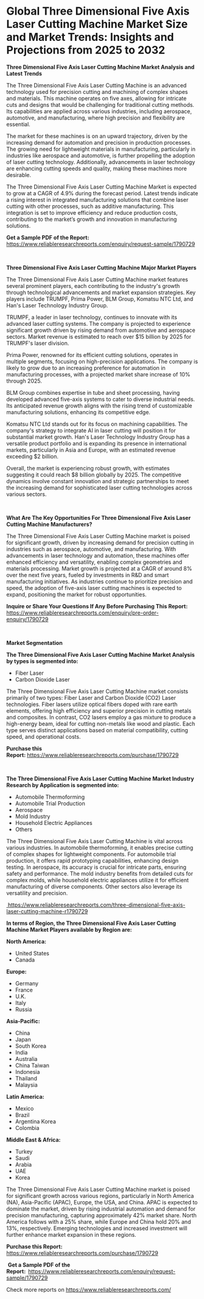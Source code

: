 <p><h1>Global Three Dimensional Five Axis Laser Cutting Machine Market Size and Market Trends: Insights and Projections from 2025 to 2032</h1></p><p><strong>Three Dimensional Five Axis Laser Cutting Machine Market Analysis and Latest Trends</strong></p>
<p><p>The Three Dimensional Five Axis Laser Cutting Machine is an advanced technology used for precision cutting and machining of complex shapes and materials. This machine operates on five axes, allowing for intricate cuts and designs that would be challenging for traditional cutting methods. Its capabilities are applied across various industries, including aerospace, automotive, and manufacturing, where high precision and flexibility are essential.</p><p>The market for these machines is on an upward trajectory, driven by the increasing demand for automation and precision in production processes. The growing need for lightweight materials in manufacturing, particularly in industries like aerospace and automotive, is further propelling the adoption of laser cutting technology. Additionally, advancements in laser technology are enhancing cutting speeds and quality, making these machines more desirable.</p><p>The Three Dimensional Five Axis Laser Cutting Machine Market is expected to grow at a CAGR of 4.9% during the forecast period. Latest trends indicate a rising interest in integrated manufacturing solutions that combine laser cutting with other processes, such as additive manufacturing. This integration is set to improve efficiency and reduce production costs, contributing to the market’s growth and innovation in manufacturing solutions.</p></p>
<p><strong>Get a Sample PDF of the Report:&nbsp;</strong> <a href="https://www.reliableresearchreports.com/enquiry/request-sample/1790729?utm_campaign=2104&utm_medium=2&utm_source=Github&utm_content=ia&utm_term=19022025&utm_id=three-dimensional-five-axis-laser-cutting-machine">https://www.reliableresearchreports.com/enquiry/request-sample/1790729</a></p>
<p>&nbsp;</p>
<p><strong>Three Dimensional Five Axis Laser Cutting Machine Major Market Players</strong></p>
<p><p>The Three Dimensional Five Axis Laser Cutting Machine market features several prominent players, each contributing to the industry's growth through technological advancements and market expansion strategies. Key players include TRUMPF, Prima Power, BLM Group, Komatsu NTC Ltd, and Han's Laser Technology Industry Group.</p><p>TRUMPF, a leader in laser technology, continues to innovate with its advanced laser cutting systems. The company is projected to experience significant growth driven by rising demand from automotive and aerospace sectors. Market revenue is estimated to reach over $15 billion by 2025 for TRUMPF's laser division.</p><p>Prima Power, renowned for its efficient cutting solutions, operates in multiple segments, focusing on high-precision applications. The company is likely to grow due to an increasing preference for automation in manufacturing processes, with a projected market share increase of 10% through 2025.</p><p>BLM Group combines expertise in tube and sheet processing, having developed advanced five-axis systems to cater to diverse industrial needs. Its anticipated revenue growth aligns with the rising trend of customizable manufacturing solutions, enhancing its competitive edge.</p><p>Komatsu NTC Ltd stands out for its focus on machining capabilities. The company's strategy to integrate AI in laser cutting will position it for substantial market growth. Han's Laser Technology Industry Group has a versatile product portfolio and is expanding its presence in international markets, particularly in Asia and Europe, with an estimated revenue exceeding $2 billion.</p><p>Overall, the market is experiencing robust growth, with estimates suggesting it could reach $8 billion globally by 2025. The competitive dynamics involve constant innovation and strategic partnerships to meet the increasing demand for sophisticated laser cutting technologies across various sectors.</p></p>
<p>&nbsp;</p>
<p><strong>What Are The Key Opportunities For Three Dimensional Five Axis Laser Cutting Machine Manufacturers?</strong></p>
<p><p>The Three Dimensional Five Axis Laser Cutting Machine market is poised for significant growth, driven by increasing demand for precision cutting in industries such as aerospace, automotive, and manufacturing. With advancements in laser technology and automation, these machines offer enhanced efficiency and versatility, enabling complex geometries and materials processing. Market growth is projected at a CAGR of around 8% over the next five years, fueled by investments in R&D and smart manufacturing initiatives. As industries continue to prioritize precision and speed, the adoption of five-axis laser cutting machines is expected to expand, positioning the market for robust opportunities.</p></p>
<p><strong>Inquire or Share Your Questions If Any Before Purchasing This Report:</strong> <a href="https://www.reliableresearchreports.com/enquiry/pre-order-enquiry/1790729?utm_campaign=2104&utm_medium=2&utm_source=Github&utm_content=ia&utm_term=19022025&utm_id=three-dimensional-five-axis-laser-cutting-machine">https://www.reliableresearchreports.com/enquiry/pre-order-enquiry/1790729</a></p>
<p>&nbsp;</p>
<p><strong>Market Segmentation</strong></p>
<p><strong>The Three Dimensional Five Axis Laser Cutting Machine Market Analysis by types is segmented into:</strong></p>
<p><ul><li>Fiber Laser</li><li>Carbon Dioxide Laser</li></ul></p>
<p><p>The Three Dimensional Five Axis Laser Cutting Machine market consists primarily of two types: Fiber Laser and Carbon Dioxide (CO2) Laser technologies. Fiber lasers utilize optical fibers doped with rare earth elements, offering high efficiency and superior precision in cutting metals and composites. In contrast, CO2 lasers employ a gas mixture to produce a high-energy beam, ideal for cutting non-metals like wood and plastic. Each type serves distinct applications based on material compatibility, cutting speed, and operational costs.</p></p>
<p><strong>Purchase this Report:&nbsp;</strong><a href="https://www.reliableresearchreports.com/purchase/1790729?utm_campaign=2104&utm_medium=2&utm_source=Github&utm_content=ia&utm_term=19022025&utm_id=three-dimensional-five-axis-laser-cutting-machine">https://www.reliableresearchreports.com/purchase/1790729</a></p>
<p>&nbsp;</p>
<p><strong>The Three Dimensional Five Axis Laser Cutting Machine Market Industry Research by Application is segmented into:</strong></p>
<p><ul><li>Automobile Thermoforming</li><li>Automobile Trial Production</li><li>Aerospace</li><li>Mold Industry</li><li>Household Electric Appliances</li><li>Others</li></ul></p>
<p><p>The Three Dimensional Five Axis Laser Cutting Machine is vital across various industries. In automobile thermoforming, it enables precise cutting of complex shapes for lightweight components. For automobile trial production, it offers rapid prototyping capabilities, enhancing design testing. In aerospace, its accuracy is crucial for intricate parts, ensuring safety and performance. The mold industry benefits from detailed cuts for complex molds, while household electric appliances utilize it for efficient manufacturing of diverse components. Other sectors also leverage its versatility and precision.</p></p>
<p><a href="https://www.reliableresearchreports.com/three-dimensional-five-axis-laser-cutting-machine-r1790729?utm_campaign=2104&utm_medium=2&utm_source=Github&utm_content=ia&utm_term=19022025&utm_id=three-dimensional-five-axis-laser-cutting-machine">&nbsp;https://www.reliableresearchreports.com/three-dimensional-five-axis-laser-cutting-machine-r1790729</a></p>
<p><strong>In terms of Region, the Three Dimensional Five Axis Laser Cutting Machine Market Players available by Region are:</strong></p>
<p>
    <p> <strong> North America: </strong>
        <ul>
            <li>United States</li>
            <li>Canada</li>
        </ul>
        </p> 
    <p> <strong> Europe: </strong>
        <ul>
            <li>Germany</li>
            <li>France</li>
            <li>U.K.</li>
            <li>Italy</li>
            <li>Russia</li>
        </ul>
        </p> 
    <p> <strong> Asia-Pacific: </strong>
        <ul>
            <li>China</li>
            <li>Japan</li>
            <li>South Korea</li>
            <li>India</li>
            <li>Australia</li>
            <li>China Taiwan</li>
            <li>Indonesia</li>
            <li>Thailand</li>
            <li>Malaysia</li>
        </ul>
        </p> 
    <p> <strong> Latin America: </strong>
        <ul>
            <li>Mexico</li>
            <li>Brazil</li>
            <li>Argentina Korea</li>
            <li>Colombia</li>
        </ul>
        </p> 
    <p> <strong> Middle East & Africa: </strong>
        <ul>
            <li>Turkey</li>
            <li>Saudi</li>
            <li>Arabia</li>
            <li>UAE</li>
            <li>Korea</li>
        </ul>
    </p>
    </p>
<p><p>The Three Dimensional Five Axis Laser Cutting Machine market is poised for significant growth across various regions, particularly in North America (NA), Asia-Pacific (APAC), Europe, the USA, and China. APAC is expected to dominate the market, driven by rising industrial automation and demand for precision manufacturing, capturing approximately 42% market share. North America follows with a 25% share, while Europe and China hold 20% and 13%, respectively. Emerging technologies and increased investment will further enhance market expansion in these regions.</p></p>
<p><strong>Purchase this Report: </strong><a href="https://www.reliableresearchreports.com/purchase/1790729?utm_campaign=2104&utm_medium=2&utm_source=Github&utm_content=ia&utm_term=19022025&utm_id=three-dimensional-five-axis-laser-cutting-machine">https://www.reliableresearchreports.com/purchase/1790729</a></p>
<p>&nbsp;<strong>Get a Sample PDF of the Report:&nbsp;&nbsp;</strong><a href="https://www.reliableresearchreports.com/enquiry/request-sample/1790729?utm_campaign=2104&utm_medium=2&utm_source=Github&utm_content=ia&utm_term=19022025&utm_id=three-dimensional-five-axis-laser-cutting-machine">https://www.reliableresearchreports.com/enquiry/request-sample/1790729</a></p>
<p><strong></strong></p>
<p>Check more reports on <a href="https://www.reliableresearchreports.com/?utm_campaign=2104&utm_medium=2&utm_source=Github&utm_content=ia&utm_term=19022025&utm_id=three-dimensional-five-axis-laser-cutting-machine">https://www.reliableresearchreports.com/</a></p>